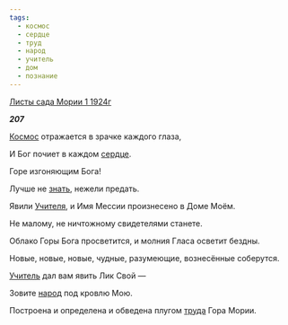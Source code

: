 ```yaml
---
tags:
  - космос
  - сердце
  - труд
  - народ
  - учитель
  - дом
  - познание
---
```

[Листы сада Мории 1 1924г](https://127.0.0.1:4002/agni/1924)

___207___

[Космос](../../../tags/#космос) отражается в зрачке каждого глаза,   

И Бог почиет в каждом [сердце](../../../tags/#сердце).   

Горе изгоняющим Бога!   

Лучше не [знать](../../../tags/#познание), нежели предать.   

Явили [Учителя](../../../tags/#учитель), и Имя Мессии произнесено в Доме Моём.   

Не малому, не ничтожному свидетелями станете.   

Облако Горы Бога просветится, и молния Гласа осветит бездны.   

Новые, новые, новые, чудные, разумеющие, вознесённые соберутся.   

[Учитель](../../../tags/#учитель) дал вам явить Лик Свой —    

Зовите [народ](../../../tags/#народ) под кровлю Мою.   

Построена и определена и обведена плугом [труда](../../../tags/#труд) Гора Мории.   

